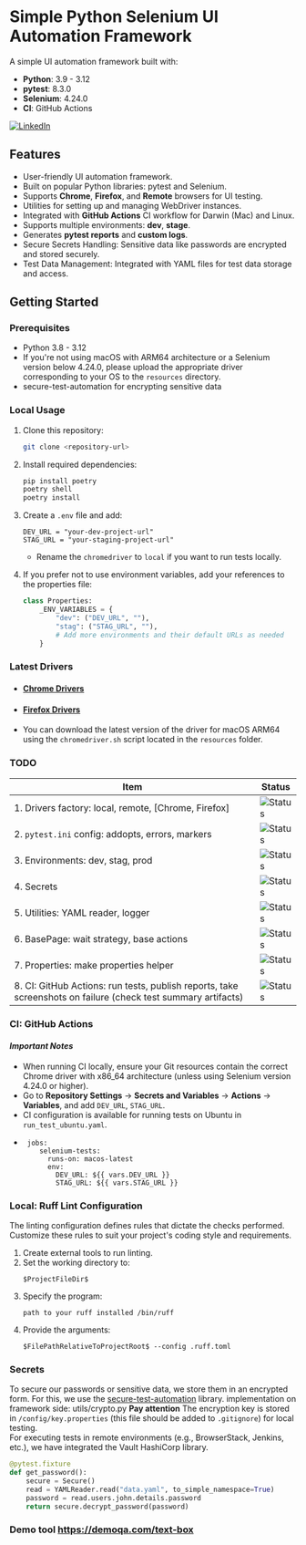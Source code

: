 
# Simple Python Selenium UI Automation Framework

A simple UI automation framework built with:
- **Python**: 3.9 - 3.12
- **pytest**: 8.3.0
- **Selenium**: 4.24.0
- **CI**: GitHub Actions

[![LinkedIn](https://img.shields.io/badge/LinkedIn-Connect-blue)](https://www.linkedin.com/in/dmytro-berezovskyi/)

## Features

- User-friendly UI automation framework.
- Built on popular Python libraries: pytest and Selenium.
- Supports **Chrome**, **Firefox**, and **Remote** browsers for UI testing.
- Utilities for setting up and managing WebDriver instances.
- Integrated with **GitHub Actions** CI workflow for Darwin (Mac) and Linux.
- Supports multiple environments: **dev**, **stage**.
- Generates **pytest reports** and **custom logs**.
- Secure Secrets Handling: Sensitive data like passwords are encrypted and stored securely.
- Test Data Management: Integrated with YAML files for test data storage and access.

## Getting Started

### Prerequisites

- Python 3.8 - 3.12
- If you're not using macOS with ARM64 architecture or a Selenium version below 4.24.0, please upload the appropriate driver corresponding to your OS to the `resources` directory.
- secure-test-automation for encrypting sensitive data

### Local Usage

1. Clone this repository:
   ```bash
   git clone <repository-url>
   ```
2. Install required dependencies:
   ```bash
   pip install poetry
   poetry shell
   poetry install
   ```
3. Create a `.env` file and add:
   ```plaintext
   DEV_URL = "your-dev-project-url"
   STAG_URL = "your-staging-project-url"
   ```
   - Rename the `chromedriver` to `local` if you want to run tests locally.

4. If you prefer not to use environment variables, add your references to the properties file:
   ```python
   class Properties:
       _ENV_VARIABLES = {
           "dev": ("DEV_URL", ""),
           "stag": ("STAG_URL", ""),
           # Add more environments and their default URLs as needed
       }
   ```
    
### Latest Drivers

- #### [Chrome Drivers](https://googlechromelabs.github.io/chrome-for-testing/#stable)
- #### [Firefox Drivers](https://github.com/mozilla/geckodriver)
- You can download the latest version of the driver for macOS ARM64 using the `chromedriver.sh` script located in the `resources` folder.

### TODO

| Item                                                                                                        | Status                                                   |
|-------------------------------------------------------------------------------------------------------------|----------------------------------------------------------|
| 1. Drivers factory: local, remote, [Chrome, Firefox]                                                      | ![Status](https://img.shields.io/badge/DONE-brightgreen)      |
| 2. `pytest.ini` config: addopts, errors, markers                                                          | ![Status](https://img.shields.io/badge/DONE-brightgreen)      |
| 3. Environments: dev, stag, prod                                                                          | ![Status](https://img.shields.io/badge/DONE-brightgreen)      |
| 4. Secrets                                                                                                | ![Status](https://img.shields.io/badge/DONE-brightgreen)      |
| 5. Utilities: YAML reader, logger                                                                          | ![Status](https://img.shields.io/badge/DONE-brightgreen)      |
| 6. BasePage: wait strategy, base actions                                                                  | ![Status](https://img.shields.io/badge/DONE-brightgreen)      |
| 7. Properties: make properties helper                                                                       | ![Status](https://img.shields.io/badge/DONE-brightgreen)      |
| 8. CI: GitHub Actions: run tests, publish reports, take screenshots on failure (check test summary artifacts) | ![Status](https://img.shields.io/badge/DONE-brightgreen)      |

### CI: GitHub Actions

#### *Important Notes*

- When running CI locally, ensure your Git resources contain the correct Chrome driver with x86_64 architecture (unless using Selenium version 4.24.0 or higher).
- Go to **Repository Settings** -> **Secrets and Variables** -> **Actions** -> **Variables**, and add `DEV_URL`, `STAG_URL`.
- CI configuration is available for running tests on Ubuntu in `run_test_ubuntu.yaml`.
- ```
   jobs:
      selenium-tests:
        runs-on: macos-latest
        env:
          DEV_URL: ${{ vars.DEV_URL }}
          STAG_URL: ${{ vars.STAG_URL }}
   ```

### Local: Ruff Lint Configuration

The linting configuration defines rules that dictate the checks performed. Customize these rules to suit your project's coding style and requirements.

1. Create external tools to run linting.
2. Set the working directory to:
   ```plaintext
   $ProjectFileDir$
   ```
3. Specify the program:
   ```plaintext
   path to your ruff installed /bin/ruff 
   ```
4. Provide the arguments:
   ```plaintext
   $FilePathRelativeToProjectRoot$ --config .ruff.toml
   ```
### Secrets
To secure our passwords or sensitive data, we store them in an encrypted form. For this, we use the [secure-test-automation](https://pypi.org/project/secure-test-automation/) library.
implementation on framework side: utils/crypto.py
**Pay attention** The encryption key is stored in `/config/key.properties` (this file should be added to `.gitignore`) for local testing.  
For executing tests in remote environments (e.g., BrowserStack, Jenkins, etc.), we have integrated the Vault HashiCorp library.  

```python
@pytest.fixture
def get_password():
    secure = Secure()
    read = YAMLReader.read("data.yaml", to_simple_namespace=True)
    password = read.users.john.details.password
    return secure.decrypt_password(password)
```


### Demo tool https://demoqa.com/text-box
